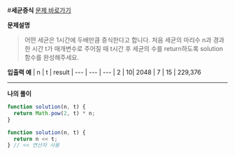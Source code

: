 #**세균증식**
[문제 바로가기](https://school.programmers.co.kr/learn/courses/30/lessons/120910)

**문제설명**

> 어떤 세균은 1시간에 두배만큼 증식한다고 합니다. 처음 세균의 마리수 n과 경과한 시간 t가 매개변수로 주어질 때 t시간 후 세균의 수를 return하도록 solution 함수를 완성해주세요.

**입출력 예**
| n | t | result
| --- | --- | ---
| 2 | 10| 2048
| 7 | 15 | 229,376

---

**나의 풀이**

```javascript
function solution(n, t) {
  return Math.pow(2, t) * n;
}
```

```javascript
function solution(n, t) {
  return n << t;
} // << 연산자 사용
```
